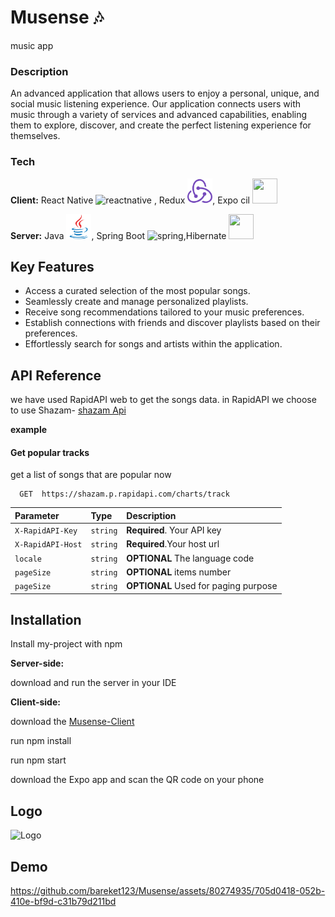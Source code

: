 # Musense 🎶
music app
<h3> Description</h3>
<div>
  An advanced application that allows users to enjoy a personal, unique, and social music listening experience. 
  Our application connects users with music through a variety of services and advanced capabilities, enabling them to explore, discover, and create the perfect listening experience for themselves.
</div>
<h3> Tech</h3>

**Client:** React Native <img src="https://reactnative.dev/img/header_logo.svg" alt="reactnative" width="40" height="40"/>  , Redux <img src="https://raw.githubusercontent.com/devicons/devicon/master/icons/redux/redux-original.svg" alt="redux" width="40" height="40"/>, Expo cil
<img src="https://play-lh.googleusercontent.com/algsmuhitlyCU_Yy3IU7-7KYIhCBwx5UJG4Bln-hygBjjlUVCiGo1y8W5JNqYm9WW3s" width="40" height="40"/>

**Server:** Java <img src="https://raw.githubusercontent.com/devicons/devicon/master/icons/java/java-original.svg" alt="java" width="40" height="40"/>, Spring Boot <img src="https://www.vectorlogo.zone/logos/springio/springio-icon.svg" alt="spring" width="40" height="40"/>,Hibernate
<img src="https://cdn.freebiesupply.com/logos/large/2x/hibernate-logo-png-transparent.png" width="40" height="40"/>

## Key Features

- Access a curated selection of the most popular songs.
- Seamlessly create and manage personalized playlists.
- Receive song recommendations tailored to your music preferences.
- Establish connections with friends and discover playlists based on their preferences.
- Effortlessly search for songs and artists within the application.


## API Reference

we have used RapidAPI web to get the songs data.
in RapidAPI we choose to use Shazam- [shazam Api](https://rapidapi.com/apidojo/api/shazam)

**example**
#### Get popular tracks
get a list of songs that are popular now

```http
  GET  https://shazam.p.rapidapi.com/charts/track
```

| Parameter | Type     | Description                |
| :-------- | :------- | :------------------------- |
| `X-RapidAPI-Key` | `string` | **Required**. Your API key |
|`X-RapidAPI-Host`|`string`|**Required**.Your host url|
|`locale`|`string`|**OPTIONAL** The language code|
|`pageSize`|`string`|**OPTIONAL** items number|
|`pageSize`|`string`|**OPTIONAL** Used for paging purpose|
## Installation

Install my-project with npm

**Server-side:**

 download and run the server in your IDE  

 **Client-side:**
 
 download the [Musense-Client](https://github.com/bareket123/Musense)
 
 run npm install 
 
 run npm start
 
 download the Expo app and scan the QR code on your phone 
 ## Logo
 ![Logo](https://github.com/bareket123/Musense/assets/80274935/e2959dc2-4bd0-47b7-af32-41e848eb9723)
 
## Demo


https://github.com/bareket123/Musense/assets/80274935/705d0418-052b-410e-bf9d-c31b79d211bd






 

